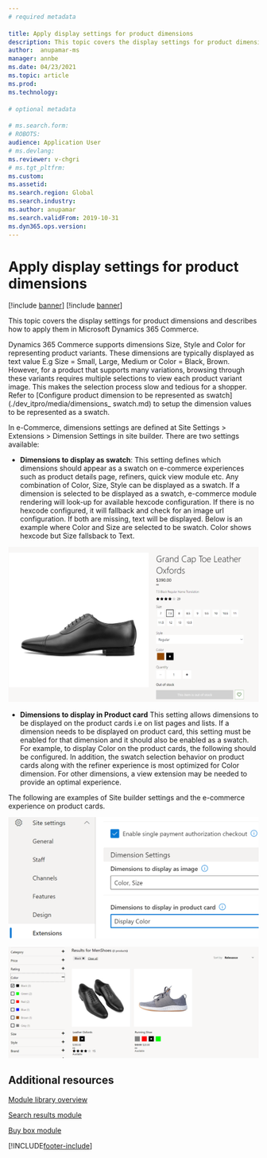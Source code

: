 ```yaml
---
# required metadata

title: Apply display settings for product dimensions
description: This topic covers the display settings for product dimensions and describes how to apply them in Microsoft Dynamics 365 Commerce.
author:  anupamar-ms
manager: annbe
ms.date: 04/23/2021
ms.topic: article
ms.prod: 
ms.technology: 

# optional metadata

# ms.search.form: 
# ROBOTS: 
audience: Application User
# ms.devlang: 
ms.reviewer: v-chgri
# ms.tgt_pltfrm: 
ms.custom: 
ms.assetid: 
ms.search.region: Global
ms.search.industry: 
ms.author: anupamar
ms.search.validFrom: 2019-10-31
ms.dyn365.ops.version: 
---
```


# Apply display settings for product dimensions

[!include [banner](includes/banner.md)]
[!include [banner](includes/preview-banner.md)]

This topic covers the display settings for product dimensions and describes how to apply them in Microsoft Dynamics 365 Commerce.

Dynamics 365 Commerce supports dimensions Size, Style and Color for representing product variants. These dimensions are typically displayed as text value E.g Size = Small, Large, Medium or Color = Black, Brown. However, for a product that supports many variations, browsing through these variants requires multiple selections to view each product variant image. This makes the selection process slow and tedious for a shopper. Refer to [Configure product dimension to be represented as swatch](./dev_itpro/media/dimensions_ swatch.md) to setup the dimension values to be represented as a swatch. 

In e-Commerce, dimensions settings are defined at Site Settings > Extensions > Dimension Settings in site builder. There are two settings available:

- **Dimensions to display as swatch**: This setting defines which dimensions should appear as a swatch on e-commerce experiences such as product details page, refiners, quick view module etc. Any combination of Color, Size, Style can be displayed as a swatch. If a dimension is selected to be displayed as a swatch, e-commerce module rendering will look-up for available hexcode configuration. If there is no hexcode configured, it will fallback and check for an image url configuration. If both are missing, text will be displayed. Below is an example where Color and Size are selected to be swatch. Color shows hexcode but Size fallsback to Text.

![Example of displaying color as swatch on e-commerce product details page](./dev-itpro/media/swatch_pdp.png)

- **Dimensions to display in Product card**  This setting allows dimensions to be displayed on the product cards i.e on list pages and lists. If a dimension needs to be displayed on product card, this setting must be enabled for that dimension and it should also be enabled as a swatch. For example, to display Color on the product cards, the following should be configured. In addition, the swatch selection behavior on product cards along with the refiner experience is most optimized for Color dimension. For other dimensions, a view extension may be needed to provide an optimal experience. 

The following are examples of Site builder settings and the e-commerce experience on product cards.

![Example of site settings on Site Builder](./dev-itpro/media/swatch_site_settings.PNG)


![Example of displaying color as swatch on e-commerce list page](./dev-itpro/media/swatch_searchresults.PNG)

## Additional resources

[Module library overview](starter-kit-overview.md)

[Search results module](search-result-module.md)

[Buy box module](add-buy-box.md)

[!INCLUDE[footer-include](../includes/footer-banner.md)]

